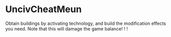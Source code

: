 # UncivCheatMeun
Obtain buildings by activating technology, and build the modification effects you need. Note that this will damage the game balance! ! !
